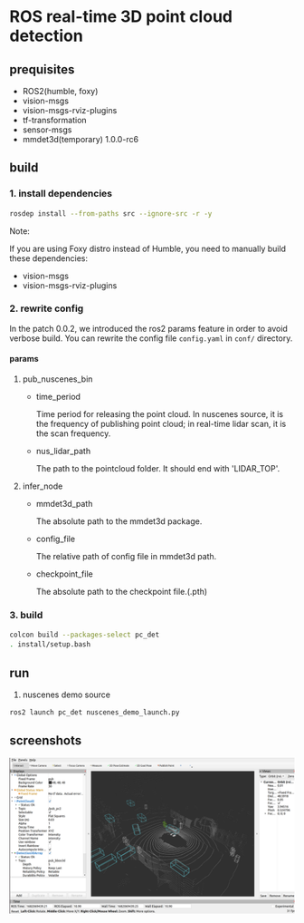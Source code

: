 # ROS real-time 3D point cloud detection

## prequisites

- ROS2(humble, foxy)
- vision-msgs
- vision-msgs-rviz-plugins
- tf-transformation
- sensor-msgs
- mmdet3d(temporary) 1.0.0-rc6

## build

### 1. install dependencies

```bash
rosdep install --from-paths src --ignore-src -r -y
```

Note:

If you are using Foxy distro instead of Humble, you need to manually build these dependencies:
- vision-msgs
- vision-msgs-rviz-plugins


### 2. rewrite config

In the patch 0.0.2, we introduced the ros2 params feature in order to avoid verbose build. You can rewrite the config file `config.yaml` in `conf/` directory.

#### params

1. pub_nuscenes_bin
    - time_period

        Time period for releasing the point cloud. In nuscenes source, it is the frequency of publishing point cloud; in real-time lidar scan, it is the scan frequency.

    - nus_lidar_path

        The path to the pointcloud folder. It should end with 'LIDAR_TOP'.
        
2. infer_node
    - mmdet3d_path

        The absolute path to the mmdet3d package.

    - config_file

        The relative path of config file in mmdet3d path.

    - checkpoint_file
    
        The absolute path to the checkpoint file.(.pth)


### 3. build

```bash
colcon build --packages-select pc_det
. install/setup.bash
```

## run

1. nuscenes demo source
``` bash
ros2 launch pc_det nuscenes_demo_launch.py
```

## screenshots

![screenshot](asset/Screenshot1.png)
